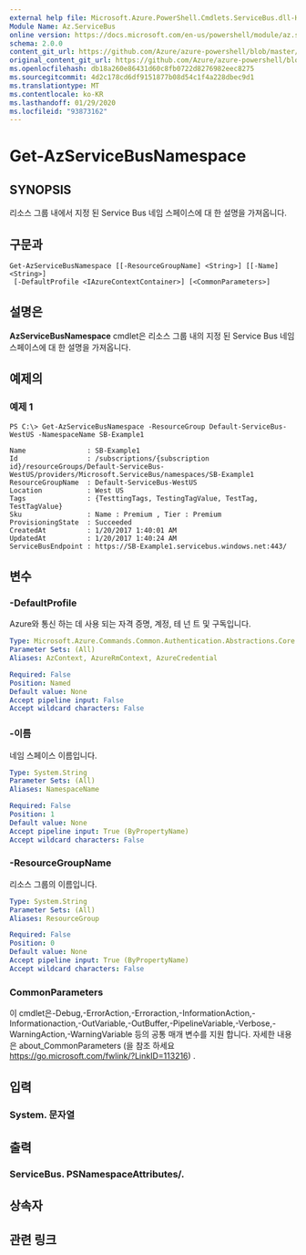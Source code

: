 ```yaml
---
external help file: Microsoft.Azure.PowerShell.Cmdlets.ServiceBus.dll-Help.xml
Module Name: Az.ServiceBus
online version: https://docs.microsoft.com/en-us/powershell/module/az.servicebus/get-azservicebusnamespace
schema: 2.0.0
content_git_url: https://github.com/Azure/azure-powershell/blob/master/src/ServiceBus/ServiceBus/help/Get-AzServiceBusNamespace.md
original_content_git_url: https://github.com/Azure/azure-powershell/blob/master/src/ServiceBus/ServiceBus/help/Get-AzServiceBusNamespace.md
ms.openlocfilehash: db18a260e86431d60c8fb0722d8276982eec8275
ms.sourcegitcommit: 4d2c178cd6df9151877b08d54c1f4a228dbec9d1
ms.translationtype: MT
ms.contentlocale: ko-KR
ms.lasthandoff: 01/29/2020
ms.locfileid: "93873162"
---
```

# Get-AzServiceBusNamespace

## SYNOPSIS
리소스 그룹 내에서 지정 된 Service Bus 네임 스페이스에 대 한 설명을 가져옵니다.

## 구문과

```
Get-AzServiceBusNamespace [[-ResourceGroupName] <String>] [[-Name] <String>]
 [-DefaultProfile <IAzureContextContainer>] [<CommonParameters>]
```

## 설명은
**AzServiceBusNamespace** cmdlet은 리소스 그룹 내의 지정 된 Service Bus 네임 스페이스에 대 한 설명을 가져옵니다.

## 예제의

### 예제 1

```
PS C:\> Get-AzServiceBusNamespace -ResourceGroup Default-ServiceBus-WestUS -NamespaceName SB-Example1

Name               : SB-Example1
Id                 : /subscriptions/{subscription id}/resourceGroups/Default-ServiceBus-WestUS/providers/Microsoft.ServiceBus/namespaces/SB-Example1
ResourceGroupName  : Default-ServiceBus-WestUS
Location           : West US
Tags               : {TesttingTags, TestingTagValue, TestTag, TestTagValue}
Sku                : Name : Premium , Tier : Premium
ProvisioningState  : Succeeded
CreatedAt          : 1/20/2017 1:40:01 AM
UpdatedAt          : 1/20/2017 1:40:24 AM
ServiceBusEndpoint : https://SB-Example1.servicebus.windows.net:443/
```

## 변수

### -DefaultProfile
Azure와 통신 하는 데 사용 되는 자격 증명, 계정, 테 넌 트 및 구독입니다.

```yaml
Type: Microsoft.Azure.Commands.Common.Authentication.Abstractions.Core.IAzureContextContainer
Parameter Sets: (All)
Aliases: AzContext, AzureRmContext, AzureCredential

Required: False
Position: Named
Default value: None
Accept pipeline input: False
Accept wildcard characters: False
```

### -이름
네임 스페이스 이름입니다.

```yaml
Type: System.String
Parameter Sets: (All)
Aliases: NamespaceName

Required: False
Position: 1
Default value: None
Accept pipeline input: True (ByPropertyName)
Accept wildcard characters: False
```

### -ResourceGroupName
리소스 그룹의 이름입니다.

```yaml
Type: System.String
Parameter Sets: (All)
Aliases: ResourceGroup

Required: False
Position: 0
Default value: None
Accept pipeline input: True (ByPropertyName)
Accept wildcard characters: False
```

### CommonParameters
이 cmdlet은-Debug,-ErrorAction,-Erroraction,-InformationAction,-Informationaction,-OutVariable,-OutBuffer,-PipelineVariable,-Verbose,-WarningAction,-WarningVariable 등의 공통 매개 변수를 지원 합니다. 자세한 내용은 about_CommonParameters (을 참조 하세요 https://go.microsoft.com/fwlink/?LinkID=113216) .

## 입력

### System. 문자열

## 출력

### ServiceBus. PSNamespaceAttributes/.

## 상속자

## 관련 링크
